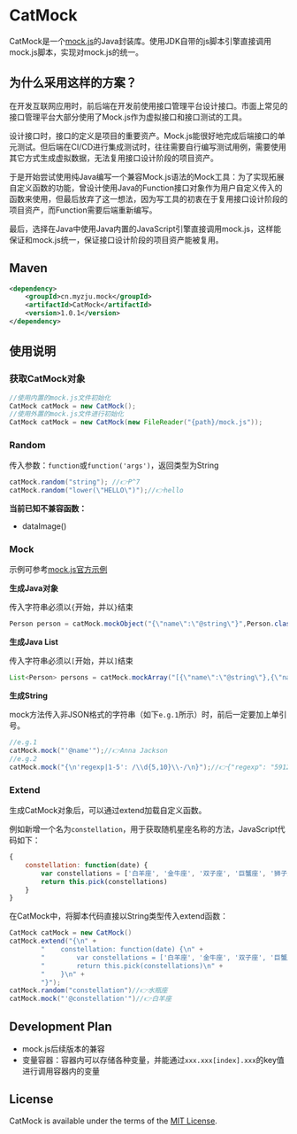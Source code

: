 # CatMock

CatMock是一个[mock.js](http://mockjs.com/)的Java封装库。使用JDK自带的js脚本引擎直接调用mock.js脚本，实现对mock.js的统一。

## 为什么采用这样的方案？
在开发互联网应用时，前后端在开发前使用接口管理平台设计接口。市面上常见的接口管理平台大部分使用了Mock.js作为虚拟接口和接口测试的工具。

设计接口时，接口的定义是项目的重要资产。Mock.js能很好地完成后端接口的单元测试。但后端在CI/CD进行集成测试时，往往需要自行编写测试用例，需要使用其它方式生成虚拟数据，无法复用接口设计阶段的项目资产。

于是开始尝试使用纯Java编写一个兼容Mock.js语法的Mock工具：为了实现拓展自定义函数的功能，曾设计使用Java的Function接口对象作为用户自定义传入的函数来使用，但最后放弃了这一想法，因为写工具的初衷在于复用接口设计阶段的项目资产，而Function需要后端重新编写。

最后，选择在Java中使用Java内置的JavaScript引擎直接调用mock.js，这样能保证和mock.js统一，保证接口设计阶段的项目资产能被复用。

## Maven
```xml
<dependency>
    <groupId>cn.myzju.mock</groupId>
    <artifactId>CatMock</artifactId>
    <version>1.0.1</version>
</dependency>
```
## 使用说明

### 获取CatMock对象

```java
//使用内置的mock.js文件初始化
CatMock catMock = new CatMock();
//使用外置的mock.js文件进行初始化
CatMock catMock = new CatMock(new FileReader("{path}/mock.js"));
```

### Random

传入参数：`function`或`function('args')`，返回类型为String

```java
catMock.random("string"); //👉P^7
catMock.random("lower(\"HELLO\")");//👉hello
```

**当前已知不兼容函数：** 
- dataImage()

### Mock

示例可参考[mock.js官方示例](http://mockjs.com/examples.html)

**生成Java对象**

传入字符串必须以`{`开始，并以`}`结束

```java
Person person = catMock.mockObject("{\"name\":\"@string\"}",Person.class);
```

**生成Java List**

传入字符串必须以`[`开始，并以`]`结束

```java
List<Person> persons = catMock.mockArray("[{\"name\":\"@string\"},{\"name\":\"@string\"}]",Person.class); 
```

**生成String**

mock方法传入非JSON格式的字符串（如下`e.g.1`所示）时，前后一定要加上单引号。

```java
//e.g.1
catMock.mock("'@name'");//👉Anna Jackson
//e.g.2
catMock.mock("{\n'regexp|1-5': /\\d{5,10}\\-/\n}");//👉{"regexp": "5912165-6588485-0462848-"}
```

### Extend

生成CatMock对象后，可以通过extend加载自定义函数。

例如新增一个名为`constellation`，用于获取随机星座名称的方法，JavaScript代码如下：

```javascript
{
    constellation: function(date) {
        var constellations = ['白羊座', '金牛座', '双子座', '巨蟹座', '狮子座', '处女座', '天秤座', '天蝎座', '射手座', '摩羯座', '水瓶座', '双鱼座']
        return this.pick(constellations)
    }
}
```

在CatMock中，将脚本代码直接以String类型传入extend函数：

```java
CatMock catMock = new CatMock()
catMock.extend("{\n" +
        "    constellation: function(date) {\n" +
        "        var constellations = ['白羊座', '金牛座', '双子座', '巨蟹座', '狮子座', '处女座', '天秤座', '天蝎座', '射手座', '摩羯座', '水瓶座', '双鱼座']\n" +
        "        return this.pick(constellations)\n" + 
        "    }\n" +
        "}");
catMock.random("constellation")//👉水瓶座
catMock.mock("'@constellation'")//👉白羊座
```
## Development Plan

- mock.js后续版本的兼容
- 变量容器：容器内可以存储各种变量，并能通过`xxx.xxx[index].xxx`的key值进行调用容器内的变量

## License

CatMock is available under the terms of the [MIT License](http://opensource.org/licenses/MIT).
